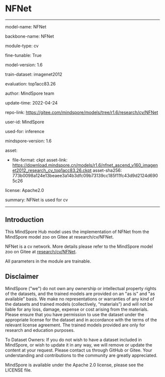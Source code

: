 # NFNet

---

model-name: NFNet

backbone-name: NFNet

module-type: cv

fine-tunable: True

model-version: 1.6

train-dataset: imagenet2012

evaluation: top1acc83.26

author: MindSpore team

update-time: 2022-04-24

repo-link: <https://gitee.com/mindspore/models/tree/r1.6/research/cv/NFNet>

user-id: MindSpore

used-for: inference

mindspore-version: 1.6

asset:

-
    file-format: ckpt
    asset-link: <https://download.mindspore.cn/models/r1.6/nfnet_ascend_v160_imagenet2012_research_cv_top1acc83.26.ckpt>
    asset-sha256: 773b0098a124e13beaee3a14b3dfc09b73139cc185f11fc43d9d2124d6905c26

license: Apache2.0

summary: NFNet is used for cv

---

## Introduction

This MindSpore Hub model uses the implementation of NFNet from the MindSpore model zoo on Gitee at research/cv/NFNet.

NFNet is a cv network. More details please refer to the MindSpore model zoo on Gitee at [research/cv/NFNet](https://gitee.com/mindspore/models/blob/r1.6/research/cv/NFNet/README_CN.md).

All parameters in the module are trainable.

## Disclaimer

MindSpore ("we") do not own any ownership or intellectual property rights of the datasets, and the trained models are provided on an "as is" and "as available" basis. We make no representations or warranties of any kind of the datasets and trained models (collectively, “materials”) and will not be liable for any loss, damage, expense or cost arising from the materials. Please ensure that you have permission to use the dataset under the appropriate license for the dataset and in accordance with the terms of the relevant license agreement. The trained models provided are only for research and education purposes.

To Dataset Owners: If you do not wish to have a dataset included in MindSpore, or wish to update it in any way, we will remove or update the content at your request. Please contact us through GitHub or Gitee. Your understanding and contributions to the community are greatly appreciated.

MindSpore is available under the Apache 2.0 license, please see the LICENSE file.
